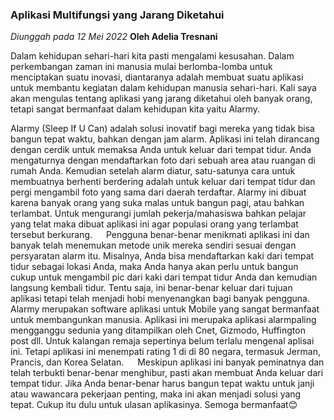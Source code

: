 ### Aplikasi Multifungsi yang Jarang Diketahui
*Diunggah pada 12 Mei 2022*
__Oleh Adelia Tresnani__

Dalam kehidupan sehari-hari kita pasti mengalami kesusahan. Dalam perkembangan zaman ini manusia mulai berlomba-lomba untuk menciptakan suatu inovasi, diantaranya adalah membuat suatu aplikasi untuk membantu kegiatan dalam kehidupan manusia sehari-hari. Kali saya akan mengulas tentang aplikasi yang jarang diketahui oleh banyak orang, tetapi sangat bermanfaat dalam kehidupan kita yaitu Alarmy.

Alarmy (Sleep If U Can) adalah solusi inovatif bagi mereka yang tidak bisa bangun tepat waktu, bahkan dengan jam alarm. Aplikasi ini telah dirancang dengan cerdik untuk memaksa Anda untuk keluar dari tempat tidur. Anda mengaturnya dengan mendaftarkan foto dari sebuah area atau ruangan di rumah Anda. Kemudian setelah alarm diatur, satu-satunya cara untuk membuatnya berhenti berdering adalah untuk keluar dari tempat tidur dan pergi mengambil foto yang sama dari daerah terdaftar. Alarmy ini dibuat karena banyak orang yang suka malas untuk bangun pagi, atau bahkan terlambat. Untuk mengurangi jumlah pekerja/mahasiswa bahkan pelajar yang telat maka dibuat aplikasi ini agar populasi orang yang terlambat tersebut berkurang.
 
Pengguna benar-benar menikmati aplikasi ini dan banyak telah menemukan metode unik mereka sendiri sesuai dengan persyaratan alarm itu. Misalnya, Anda bisa mendaftarkan kaki dari tempat tidur sebagai lokasi Anda, maka Anda hanya akan perlu untuk bangun cukup untuk mengambil pic dari kaki dari tempat tidur Anda dan kemudian langsung kembali tidur. Tentu saja, ini benar-benar keluar dari tujuan aplikasi tetapi telah menjadi hobi menyenangkan bagi banyak pengguna.
 
Alarmy merupakan software aplikasi untuk Mobile yang sangat bermanfaat untuk membangunkan manusia. Aplikasi ini merupaka aplikasi alarmpaling mengganggu sedunia yang ditampilkan oleh Cnet, Gizmodo, Huffington post dll. Untuk kalangan remaja sepertinya belum terlalu mengenal aplisai ini. Tetapi aplikasi ini menempati rating 1 di di 80 negara, termasuk Jerman, Prancis, dan Korea Selatan.
 
Meskipun aplikasi ini banyak peminatnya dan telah terbukti benar-benar menghibur, pasti akan membuat Anda keluar dari tempat tidur. Jika Anda benar-benar harus bangun tepat waktu untuk janji atau wawancara pekerjaan penting, maka ini akan menjadi solusi yang tepat. Cukup itu dulu untuk ulasan aplikasinya. Semoga bermanfaat😊